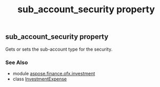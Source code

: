 ﻿---
title: sub_account_security property
second_title: Aspose.Finance for Python via .NET API References
description: 
type: docs
weight: 90
url: /python-net/aspose.finance.ofx.investment/investmentexpense/sub_account_security/
is_root: false
---

## sub_account_security property


Gets or sets the sub-account type for the security.

### See Also
* module [aspose.finance.ofx.investment](../../)
* class [InvestmentExpense](/finance/python-net/aspose.finance.ofx.investment/investmentexpense)
